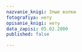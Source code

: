 ```yaml
---
nazvanie_knigi: Злые волки
fotografiya: нету
opisanie_knigi: нету
data_zapisi: 05.02.2000
published: false

---
```

